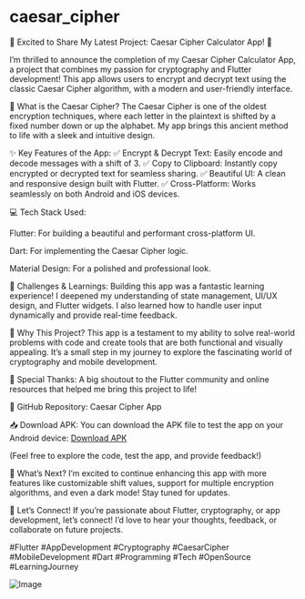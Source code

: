 # caesar_cipher
🚀 Excited to Share My Latest Project: Caesar Cipher Calculator App! 🚀

I’m thrilled to announce the completion of my Caesar Cipher Calculator App, a project that combines my passion for cryptography and Flutter development! This app allows users to encrypt and decrypt text using the classic Caesar Cipher algorithm, with a modern and user-friendly interface.

🔐 What is the Caesar Cipher?
The Caesar Cipher is one of the oldest encryption techniques, where each letter in the plaintext is shifted by a fixed number down or up the alphabet. My app brings this ancient method to life with a sleek and intuitive design.

✨ Key Features of the App:
✅ Encrypt & Decrypt Text: Easily encode and decode messages with a shift of 3.
✅ Copy to Clipboard: Instantly copy encrypted or decrypted text for seamless sharing.
✅ Beautiful UI: A clean and responsive design built with Flutter.
✅ Cross-Platform: Works seamlessly on both Android and iOS devices.

💻 Tech Stack Used:

Flutter: For building a beautiful and performant cross-platform UI.

Dart: For implementing the Caesar Cipher logic.

Material Design: For a polished and professional look.

🔧 Challenges & Learnings:
Building this app was a fantastic learning experience! I deepened my understanding of state management, UI/UX design, and Flutter widgets. I also learned how to handle user input dynamically and provide real-time feedback.

📱 Why This Project?
This app is a testament to my ability to solve real-world problems with code and create tools that are both functional and visually appealing. It’s a small step in my journey to explore the fascinating world of cryptography and mobile development.

🙏 Special Thanks:
A big shoutout to the Flutter community and online resources that helped me bring this project to life!

🔗 GitHub Repository: Caesar Cipher App

📥 Download APK:
You can download the APK file to test the app on your Android device:
[Download APK](https://github.com/Rafia-Syed/Caesar-Cipher/raw/main/app-release.apk)

(Feel free to explore the code, test the app, and provide feedback!)

🌟 What’s Next?
I’m excited to continue enhancing this app with more features like customizable shift values, support for multiple encryption algorithms, and even a dark mode! Stay tuned for updates.

💬 Let’s Connect!
If you’re passionate about Flutter, cryptography, or app development, let’s connect! I’d love to hear your thoughts, feedback, or collaborate on future projects.

#Flutter #AppDevelopment #Cryptography #CaesarCipher #MobileDevelopment #Dart #Programming #Tech #OpenSource #LearningJourney

![Image](https://github.com/user-attachments/assets/ebfc57fa-5bf8-452a-8da8-d4303e1e26dd)

